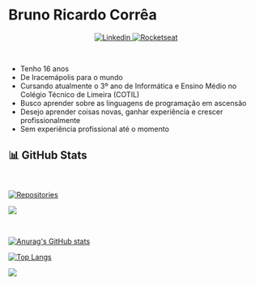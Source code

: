 # Bruno Ricardo Corrêa 

<p align="center">
  <a href="https://www.linkedin.com/in/brunorcorrea">
    <img src="https://img.shields.io/badge/linkedin-%230077B5.svg?&style=for-the-badge&logo=linkedin&logoColor=white" alt="Linkedin">
  </a>

  <a href="https://app.rocketseat.com.br/me/brunorcorrea">
      <img src="https://img.shields.io/badge/rocketseat-%238257e6.svg?&style=for-the-badge" alt="Rocketseat" />
  </a>
</p>


<br/> 

* Tenho 16 anos
* De Iracemápolis para o mundo
* Cursando atualmente o 3º ano de Informática e Ensino Médio no Colégio Técnico de Limeira (COTIL)
* Busco aprender sobre as linguagens de programação em ascensão
* Desejo aprender coisas novas, ganhar experiência e crescer profissionalmente
* Sem experiência profissional até o momento

## 📊 GitHub Stats

<br>

<p>
  <a href="https://github.com/thiagotandrade/brunorcorrea?">
    <img src="https://badges.pufler.dev/repos/brunorcorrea?style=for-the-badge&color=%23D3D3D3" alt="Repositories" />
  </a>

  ![](https://komarev.com/ghpvc/?username=brunorcorrea&color=blue&style=plastic)

</p>

<br>

<p align="center">

[![Anurag's GitHub stats](https://github-readme-stats.vercel.app/api?username=brunorcorrea&theme=nord)](https://github.com/anuraghazra/github-readme-stats)

[![Top Langs](https://github-readme-stats.vercel.app/api/top-langs/?username=brunorcorrea&layout=compact&theme=nord)](https://github.com/anuraghazra/github-readme-stats)

</p>

![](https://hit.yhype.me/github/profile?user_id=60991787)
